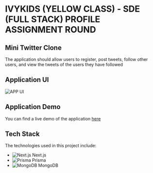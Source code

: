 # IVYKIDS (YELLOW CLASS) - SDE (FULL STACK) PROFILE ASSIGNMENT ROUND

## Mini Twitter Clone

The application should allow users to register, post tweets, follow other users, and view the tweets of the users they have followed

## Application UI

![APP UI](https://github.com/sharonvijay/twitter/assets/94788632/5fecfd21-7fed-4113-81dc-ec33e31b4951)


## Application Demo


You can find a live demo of the application [here](https://github.com/sharonvijay/twitter/assets/94788632/725d3f2d-81b7-4c17-8c04-ac6f75d5aa94)

## Tech Stack

The technologies used in this project include:
- ![Next.js](https://img.icons8.com/color/48/000000/nextjs.png) Next.js
- ![Prisma](https://img.icons8.com/color/48/000000/prisma.png) Prisma
- ![MongoDB](https://img.icons8.com/color/48/000000/mongodb.png) MongoDB
